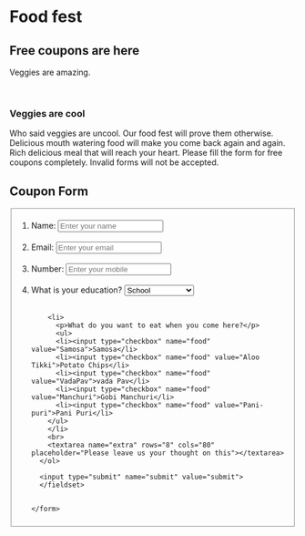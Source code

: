 <!DOCTYPE html>
<html lang="en" dir="ltr">
  <head>
    <link rel="stylesheet" href="CSS/form-css.css">
    <meta charset="utf-8">
    <title>forms</title>
  </head>
  <body>
    <div class="Heading">
    <h1 id="title">Food fest</h1>
    <h2>Free coupons are here</h2>
    <p>Veggies are amazing.</p>
    <br>
  </div>
    <div>
      <div class="des">
        <h3>Veggies are cool</h3>
    <p id="description">Who said veggies are uncool. Our food fest will prove them otherwise. Delicious mouth watering food will make you come back again and again.
      <br>
      Rich delicious meal that will reach your heart. Please fill the form for free coupons completely. Invalid forms will not be accepted.
    </p>
  </div>
    <form id="survey-form" action="index.html" method="post">
      <h2>Coupon Form</h2>
      <fieldset>
      <ol>
        <li>
          <label for="name">Name: </label>
          <input id="name" type="text" name="Name" placeholder="Enter your name" value="">
        </li>
        <br>
        <li>
          <label for="email">Email: </label>
          <input id="email" type="email" name="Number" placeholder="Enter your email">
        </li>
        <br>
        <li>
        <label for="number">Number: </label>
        <input id="number" type="number" name="number" placeholder="Enter your mobile">
        </li>
        <br>
        <li>
          What is your education?
          <select class="" name="edu">
            <option value="school">School</option>
            <option value="pre university">Pre-university</option>
            <option value="graduation">graduation</option>
            <option value="post graduation">post-grasduation</option>
          </select>
        </li>
        <br>

        <li>
          <p>What do you want to eat when you come here?</p>
          <ul>
          <li><input type="checkbox" name="food" value="Samosa">Samosa</li>
          <li><input type="checkbox" name="food" value="Aloo Tikki">Potato Chips</li>
          <li><input type="checkbox" name="food" value="VadaPav">vada Pav</li>
          <li><input type="checkbox" name="food" value="Manchuri">Gobi Manchuri</li>
          <li><input type="checkbox" name="food" value="Pani-puri">Pani Puri</li>
        </ul>
        </li>
        <br>
        <textarea name="extra" rows="8" cols="80" placeholder="Please leave us your thought on this"></textarea>
      </ol>

      <input type="submit" name="submit" value="submit">
      </fieldset>


    </form>
  </div>
  </body>
</html>
